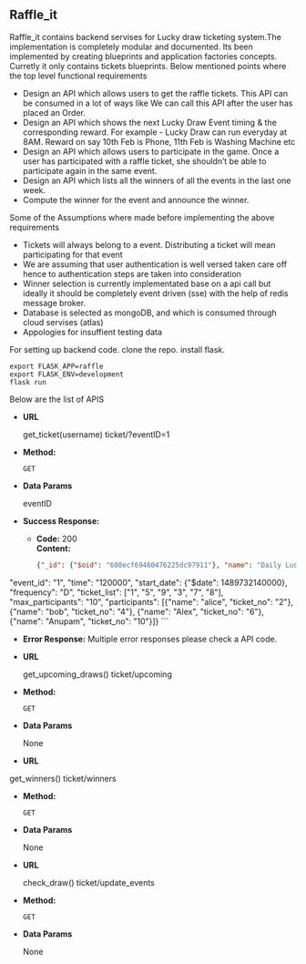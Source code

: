 **Raffle_it**
----
  Raffle_it contains backend servises for Lucky draw ticketing system.The implementation is
  completely modular and documented. Its been implemented by creating blueprints and application
  factories concepts. Curretly it only contains tickets blueprints.
  Below mentioned points where the top level functional requirements
  - Design an API which allows users to get the raffle tickets. This API can be
    consumed in a lot of ways like We can call this API after the user has placed
    an Order.
  - Design an API which shows the next Lucky Draw Event timing & the
    corresponding reward. For example - Lucky Draw can run everyday at 8AM.
    Reward on say 10th Feb is Phone, 11th Feb is Washing Machine etc
  - Design an API which allows users to participate in the game. Once a user
    has participated with a raffle ticket, she shouldn’t be able to participate
    again in the same event.
  - Design an API which lists all the winners of all the events in the last one
    week.
  - Compute the winner for the event and announce the winner.

  Some of the Assumptions where made before implementing the above requirements
  - Tickets will always belong to a event. Distributing a ticket will mean participating for that event
  - We are assuming that user authentication is well versed taken care off hence to authentication steps 
    are taken into consideration
  - Winner selection is currently implementated base on a api call but ideally it should be completely 
    event driven (sse) with the help of redis message broker.
  - Database is selected as mongoDB, and which is consumed through cloud servises (atlas)
  - Appologies for insuffient testing data

For setting up backend code.
clone the repo.
install flask.
```
export FLASK_APP=raffle
export FLASK_ENV=development
flask run
```

Below are the list of APIS

* **URL**

  get_ticket(username)
  ticket/<username>?eventID=1

* **Method:**

  `GET`
  

* **Data Params**

  eventID

* **Success Response:**

  * **Code:** 200 <br />
    **Content:** 
    ```json
    {"_id": {"$oid": "608ecf69460476225dc97911"}, "name": "Daily Lucky draw event",
"event_id": "1", "time": "120000", "start_date": {"$date": 1489732140000},
"frequency": "D", "ticket_list": ["1", "5", "9", "3", "7", "8"],
"max_participants": "10", "participants": [{"name": "alice", "ticket_no": "2"},
{"name": "bob", "ticket_no": "4"}, {"name": "Alex", "ticket_no": "6"}, {"name":
"Anupam", "ticket_no": "10"}]}
    ```
 
* **Error Response:**
  Multiple error responses please check a API code.
  

* **URL**

  get_upcoming_draws()
  ticket/upcoming

* **Method:**

  `GET`
  

* **Data Params**

  None

 * **URL**

  get_winners()
  ticket/winners

* **Method:**

  `GET`
  

* **Data Params**

  None


* **URL**

  check_draw()
  ticket/update_events

* **Method:**

  `GET`
  

* **Data Params**

  None

